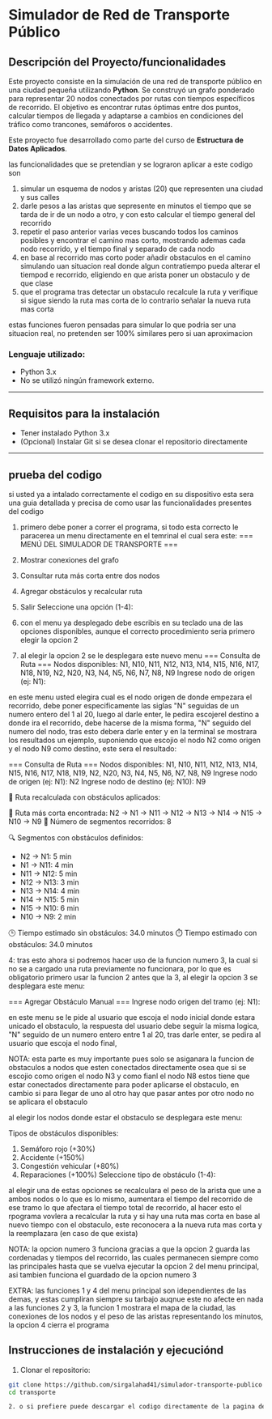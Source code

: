 # Simulador de Red de Transporte Público

## Descripción del Proyecto/funcionalidades 
Este proyecto consiste en la simulación de una red de transporte público en una ciudad pequeña utilizando **Python**. Se construyó un grafo ponderado para representar 20 nodos conectados por rutas con tiempos específicos de recorrido. El objetivo es encontrar rutas óptimas entre dos puntos, calcular tiempos de llegada y adaptarse a cambios en condiciones del tráfico como trancones, semáforos o accidentes.

Este proyecto fue desarrollado como parte del curso de **Estructura de Datos Aplicados**.

las funcionalidades que se pretendian y se lograron aplicar a este codigo son 

1. simular un esquema de nodos y aristas (20) que representen una ciudad y sus calles 
2. darle pesos a las aristas que sepresente en minutos el tiempo que se tarda de ir de un nodo a otro, y con esto calcular el tiempo general del recorrido
3. repetir el paso anterior varias veces buscando todos los caminos posibles y encontrar el camino mas corto, mostrando ademas cada nodo recorrido, y el tiempo final y separado de cada nodo
4. en base al recorrido mas corto poder añadir obstaculos en el camino simulando uan situacion real donde algun contratiempo pueda alterar el tiempod e recorrido, eligiendo en que arista poner un obstaculo y de que clase
5. que el programa tras detectar un obstaculo recalcule la ruta y verifique si sigue siendo la ruta mas corta de lo contrario señalar la nueva ruta mas corta

estas funciones fueron pensadas para simular lo que podria ser una situacion real, no pretenden ser 100% similares pero si uan aproximacion 

### Lenguaje utilizado:
- Python 3.x  
- No se utilizó ningún framework externo.

---

## Requisitos para la instalación

- Tener instalado Python 3.x
- (Opcional) Instalar Git si se desea clonar el repositorio directamente

---

## prueba del codigo 

si usted ya a intalado correctamente el codigo en su dispositivo esta sera una guia detallada y precisa de como usar las funcionalidades presentes del codigo 

1. primero debe poner a correr el programa, si todo esta correcto le paracerea un menu directamente en el temrinal el cual sera este:
   === MENÚ DEL SIMULADOR DE TRANSPORTE ===
1. Mostrar conexiones del grafo
2. Consultar ruta más corta entre dos nodos
3. Agregar obstáculos y recalcular ruta
4. Salir
Seleccione una opción (1-4):

2. con el menu ya desplegado debe escribis en su teclado una de las opciones disponibles, aunque el correcto procedimiento seria primero elegir la opcion 2

3. al elegir la opcion 2 se le desplegara este nuevo menu 
=== Consulta de Ruta ===
Nodos disponibles: N1, N10, N11, N12, N13, N14, N15, N16, N17, N18, N19, N2, N20, N3, N4, N5, N6, N7, N8, N9
Ingrese nodo de origen (ej: N1):

en este menu usted elegira cual es el nodo origen de donde empezara el recorrido, debe poner especificamente las siglas "N" seguidas de un numero entero del 1 al 20, luego al darle enter, le pedira escojerel destino a donde ira el recorrido, debe hacerse de la misma forma, "N" seguido del numero del nodo, tras esto debera darle enter y en la terminal se mostrara los resultados un ejemplo, suponiendo que escojio el nodo N2 como origen y el nodo N9 como destino, este sera el resultado:

=== Consulta de Ruta ===
Nodos disponibles: N1, N10, N11, N12, N13, N14, N15, N16, N17, N18, N19, N2, N20, N3, N4, N5, N6, N7, N8, N9
Ingrese nodo de origen (ej: N1): N2
Ingrese nodo de destino (ej: N10): N9

🔁 Ruta recalculada con obstáculos aplicados:

📍 Ruta más corta encontrada:
N2 -> N1 -> N11 -> N12 -> N13 -> N14 -> N15 -> N10 -> N9
🧭 Número de segmentos recorridos: 8

🔍 Segmentos con obstáculos definidos:
 - N2 -> N1: 5 min
 - N1 -> N11: 4 min
 - N11 -> N12: 5 min
 - N12 -> N13: 3 min
 - N13 -> N14: 4 min
 - N14 -> N15: 5 min
 - N15 -> N10: 6 min
 - N10 -> N9: 2 min

🕒 Tiempo estimado sin obstáculos: 34.0 minutos
⏱️  Tiempo estimado con obstáculos: 34.0 minutos

4: tras esto ahora si podremos hacer uso de la funcion numero 3, la cual si no se a cargado una ruta previamente no funcionara, por lo que es obligatorio primero usar la funcion 2 antes que la 3, al elegir la opcion 3 se desplegara este menu:

=== Agregar Obstáculo Manual ===
Ingrese nodo origen del tramo (ej: N1):

en este menu se le pide al usuario que escoja el nodo inicial donde estara unicado el obstaculo, la respuesta del usuario debe seguir la misma logica, "N" seguido de un numero entero entre 1 al 20, tras darle enter, se pedira al usuario que escoja el nodo final, 

NOTA: esta parte es muy importante pues solo se asiganara la funcion de obstaculos a nodos que esten conectados directamente osea que si se escojio como origen el nodo N3 y como fianl el nodo N8 estos tiene que estar conectados directamente para poder aplicarse el obstaculo, en cambio si para llegar de uno al otro hay que pasar antes por otro nodo no se aplicara el obstaculo 

al elegir los nodos donde estar el obstaculo se desplegara este menu:

Tipos de obstáculos disponibles:
1. Semáforo rojo (+30%)
2. Accidente (+150%)
3. Congestión vehicular (+80%)
4. Reparaciones (+100%)
Seleccione tipo de obstáculo (1-4):

al elegir una de estas opciones se recalculara el peso de la arista que une a ambos nodos o lo que es lo mismo, aumentara el tiempo del recorrido de ese tramo lo que afectara el tiempo total de recorrido, al hacer esto el rpograma vovlera a recalcular la ruta y si hay una ruta mas corta en base al nuevo tiempo con el obstaculo, este reconocera a la nueva ruta mas corta y la reemplazara (en caso de que exista)

NOTA: la opcion numero 3 funciona gracias a que la opcion 2 guarda las cordenadas y tiempos del recorrido, las cuales permanecen siempre como las principales hasta que se vuelva  ejecutar la opcion 2 del menu principal, asi tambien funciona el guardado de la opcion numero 3 

EXTRA: las funciones 1 y 4 del menu principal son idependientes de las demas, y estas cumpliran siempre su tarbajo auqnue este no afecte en nada a las funciones 2 y 3, la funcion 1 mostrara el mapa de la ciudad, las conexiones de los nodos y el peso de las aristas representando los minutos, la opcion 4 cierra el programa

## Instrucciones de instalación y ejecuciónd 

1. Clonar el repositorio:
```bash
git clone https://github.com/sirgalahad41/simulador-transporte-publico
cd transporte

2. o si prefiere puede descargar el codigo directamente de la pagina de git, este correra con normalidad en cualquier entorno adaatado para phyton





